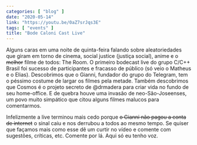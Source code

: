 ```yaml
---
categories: [ "blog" ]
date: "2020-05-14"
link: "https://youtu.be/0aZ7srJqs3E"
tags: [ "events" ]
title: "Bode Caloni Cast Live"
---
```

Alguns caras em uma noite de quinta-feira falando sobre aleatoriedades que giram em torno de cinema, social justice (justiça social), anime e o ~~melhor~~ filme de todos: The Room. O primeiro bodecast live do grupo C/C++ Brasil foi sucesso de participantes e fracasso de público (só veio o Matheus e o Elias). Descobrimos que o Gianni, fundador do grupo do Telegram, tem o péssimo costume de largar os filmes pela metade. Também descobrimos que Cosmos é o projeto secreto de @drmadera para criar vida no fundo de seu home-office. E de quebra houve uma invasão de neo-São-Joseenses, um povo muito simpático que citou alguns filmes malucos para comentarmos.

Infelizmente a live terminou mais cedo porque ~~o Gianni não pagou a conta de internet~~ o sinal caiu e nos derrubou a todos ao mesmo tempo. Se quiser que façamos mais como esse dê um curtir no vídeo e comente com sugestões, críticas, etc. Comente por lá. Aqui só eu tenho voz.

